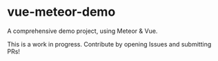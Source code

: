 # vue-meteor-demo
A comprehensive demo project, using Meteor &amp; Vue.

This is a work in progress. Contribute by opening Issues and submitting PRs!
